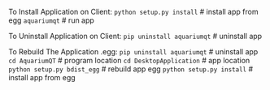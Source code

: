 To Install Application on Client:
    ``python setup.py install``        # install app from egg
    ``aquariumqt``                     # run app

To Uninstall Application on Client:
    ``pip uninstall aquariumqt``       # uninstall app

To Rebuild The Application .egg:
    ``pip uninstall aquariumqt``       # uninstall app
    ``cd AquariumQT``                  # program location
    ``cd DesktopApplication``          # app location
    ``python setup.py bdist_egg``      # rebuild app egg
    ``python setup.py install``        # install app from egg